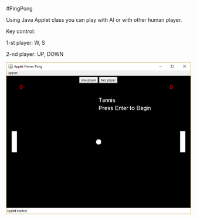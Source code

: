 #PingPong

Using Java Applet class you can play with AI or with other human player.

Key control:

1-st player: W, S

2-nd player: UP, DOWN

![image](https://github.com/captsmile/Pong/blob/master/PingPong.png) 